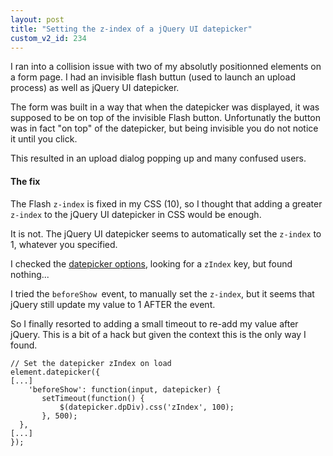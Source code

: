 ```yaml
---
layout: post
title: "Setting the z-index of a jQuery UI datepicker"
custom_v2_id: 234
---
```


<p>I ran into a collision issue with two of my absolutly positionned elements on a form page. I had an invisible flash buttun (used to launch an upload process) as well as jQuery UI datepicker.</p>
<p>The form was built in a way that when the datepicker was displayed, it was supposed to be on top of the invisible Flash button. Unfortunatly the button was in fact "on top" of the datepicker, but being invisible you do not notice it until you click.</p>
<p>This resulted in an upload dialog popping up and many confused users.</p>
<h4>The fix</h4>
<p>The Flash <code>z-index</code> is fixed in my CSS (10), so I thought that adding a greater <code>z-index</code> to the jQuery UI datepicker in CSS would be enough.</p>
<p>It is not. The jQuery UI datepicker seems to automatically set the <code>z-index</code> to 1, whatever you specified.</p>
<p>I checked the <a title="jQuery UI datepicker page" href="http://jqueryui.com/demos/datepicker/" target="_blank">datepicker options</a>, looking for a <code>zIndex</code> key, but found nothing...</p>
<p>I tried the <code>beforeShow </code>event, to manually set the <code>z-index</code>, but it seems that jQuery still update my value to 1 AFTER the event.</p>
<p>So I finally resorted to adding a small timeout to re-add my value after jQuery. This is a bit of a hack but given the context this is the only way I found.</p>
<pre><code lang="js">// Set the datepicker zIndex on load<br />element.datepicker({<br />[...]<br />	'beforeShow': function(input, datepicker) {<br />		setTimeout(function() {<br />			$(datepicker.dpDiv).css('zIndex', 100);<br />		}, 500);<br />	},<br />[...]<br />});<br /></code></pre><p> </p>